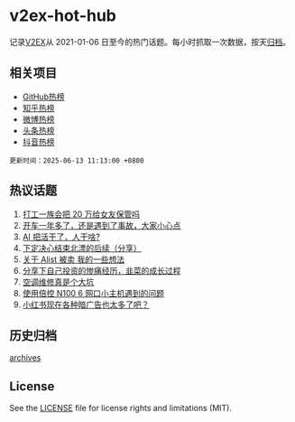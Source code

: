 # v2ex-hot-hub

 记录[V2EX](https://www.v2ex.com/)从 2021-01-06 日至今的热门话题。每小时抓取一次数据，按天[归档](archives)。
 
 ## 相关项目

- [GitHub热榜](https://github.com/lonnyzhang423/github-hot-hub)
- [知乎热榜](https://github.com/lonnyzhang423/zhihu-hot-hub)
- [微博热榜](https://github.com/lonnyzhang423/weibo-hot-hub)
- [头条热榜](https://github.com/lonnyzhang423/toutiao-hot-hub)
- [抖音热榜](https://github.com/lonnyzhang423/douyin-hot-hub)


 `更新时间：2025-06-13 11:13:00 +0800`

## 热议话题

1. [打工一族会把 20 万给女友保管吗](https://www.v2ex.com/t/1138103)
1. [开车一年多了，还是遇到了事故，大家小心点](https://www.v2ex.com/t/1138192)
1. [AI 把活干了，人干啥?](https://www.v2ex.com/t/1138110)
1. [下定决心结束北漂的后续（分享）](https://www.v2ex.com/t/1138278)
1. [关于 Alist 被卖 我的一些想法](https://www.v2ex.com/t/1138250)
1. [分享下自己投资的惨痛经历，韭菜的成长过程](https://www.v2ex.com/t/1138195)
1. [空调维修真是个大坑](https://www.v2ex.com/t/1138111)
1. [使用倍控 N100 6 网口小主机遇到的问题](https://www.v2ex.com/t/1138283)
1. [小红书现在各种暗广告也太多了吧？](https://www.v2ex.com/t/1138160)

## 历史归档

[archives](archives)

## License

See the [LICENSE](LICENSE) file for license rights and limitations (MIT).
